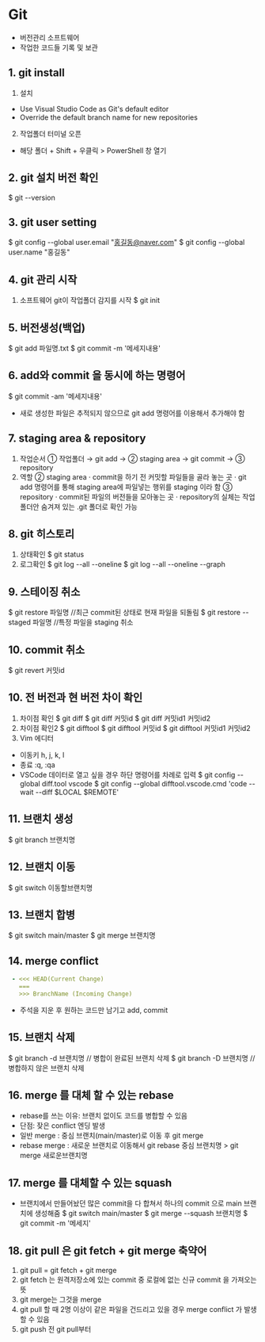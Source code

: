 # Git
- 버전관리 소프트웨어
- 작업한 코드들 기록 및 보관

## 1. git install  
 1) 설치
  - Use Visual Studio Code as Git's default editor
  - Override the default branch name for new repositories
 2) 작업폴더 터미널 오픈
  - 해당 폴더 + Shift + 우클릭 > PowerShell 창 열기

## 2. git 설치 버전 확인
  $ git --version

## 3. git user setting
  $ git config --global user.email "홍길동@naver.com"
  $ git config --global user.name "홍길동"

## 4. git 관리 시작
 1) 소프트웨어 git이 작업폴더 감지를 시작
  $ git init

## 5. 버전생성(백업)
  $ git add 파일명.txt
  $ git commit -m '메세지내용'

## 6. add와 commit 을 동시에 하는 명령어
  $ git commit -am '메세지내용'
  * 새로 생성한 파일은 추적되지 않으므로 git add 명령어를 이용해서 추가해야 함

## 7. staging area & repository
 1) 작업순서
  ① 작업폴더 → git add → ② staging area → git commit → ③ repository
 2) 역할
  ② staging area
   · commit을 하기 전 커밋할 파일들을 골라 놓는 곳
   · git add 명령어를 통해 staging area에 파일넣는 행위를 staging 이라 함
  ③ repository
   · commit된 파일의 버전들을 모아놓는 곳
   · repository의 실체는 작업폴더안 숨겨져 있는 .git 폴더로 확인 가능

## 8. git 히스토리
 1) 상태확인
  $ git status
 2) 로그확인
  $ git log --all --oneline
  $ git log --all --oneline --graph 

## 9. 스테이징 취소
  $ git restore 파일명 //최근 commit된 상태로 현재 파일을 되돌림
  $ git restore --staged 파일명 //특정 파일을 staging 취소

## 10. commit 취소
  $ git revert 커밋id

## 10. 전 버전과 현 버전 차이 확인
 1) 차이점 확인
  $ git diff
  $ git diff 커밋id
  $ git diff 커밋id1 커밋id2
 2) 차이점 확인2
  $ git difftool
  $ git difftool 커밋id
  $ git difftool 커밋id1 커밋id2
 3) Vim 에디터
  - 이동키 h, j, k, l
  - 종료 :q, :qa
  - VSCode 데이터로 열고 싶을 경우 하단 명령어를 차례로 입력
  $ git config --global diff.tool vscode
  $ git config --global difftool.vscode.cmd 'code --wait --diff $LOCAL $REMOTE'

## 11. 브랜치 생성
  $ git branch 브랜치명

## 12. 브랜치 이동
  $ git switch 이동할브랜치명

## 13. 브랜치 합병
  $ git switch main/master
  $ git merge 브랜치명

## 14. merge conflict
```yml
 - <<< HEAD(Current Change)
   ===
   >>> BranchName (Incoming Change)
```
 - 주석을 지운 후 원하는 코드만 남기고 add, commit

## 15. 브랜치 삭제
  $ git branch -d 브랜치명 // 병합이 완료된 브랜치 삭제
  $ git branch -D 브랜치명 // 병합하지 않은 브랜치 삭제

## 16. merge 를 대체 할 수 있는 rebase
 - rebase를 쓰는 이유: 브랜치 없이도 코드를 병합할 수 있음
 - 단점: 잦은 conflict 엔딩 발생
 - 일반 merge : 중심 브랜치(main/master)로 이동 후 git merge
 - rebase merge : 새로운 브랜치로 이동해서 git rebase 중심 브랜치명 > git merge 새로운브랜치명

## 17. merge 를 대체할 수 있는 squash
 - 브랜치에서 만들어놨던 많은 commit을 다 합쳐서 하나의 commit 으로 main 브랜치에 생성해줌
  $ git switch main/master
  $ git merge --squash 브랜치명
  $ git commit -m '메세지'

## 18. git pull 은 git fetch + git merge 축약어
1) git pull = git fetch + git merge
2) git fetch 는 원격저장소에 있는 commit 중 로컬에 없는 신규 commit 을 가져오는 뜻
3) git merge는 그것을 merge
4) git pull 할 때 2명 이상이 같은 파일을 건드리고 있을 경우 merge conflict 가 발생할 수 있음
5) git push 전 git pull부터
